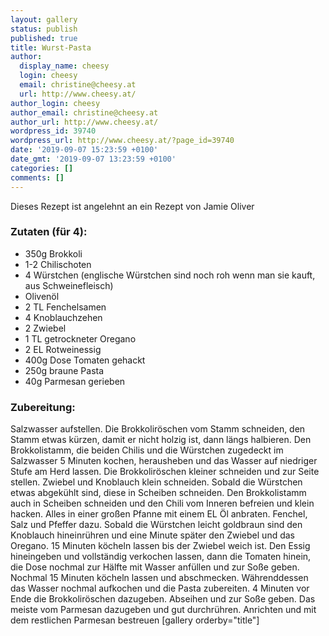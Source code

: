 ```yaml
---
layout: gallery
status: publish
published: true
title: Wurst-Pasta
author:
  display_name: cheesy
  login: cheesy
  email: christine@cheesy.at
  url: http://www.cheesy.at/
author_login: cheesy
author_email: christine@cheesy.at
author_url: http://www.cheesy.at/
wordpress_id: 39740
wordpress_url: http://www.cheesy.at/?page_id=39740
date: '2019-09-07 15:23:59 +0100'
date_gmt: '2019-09-07 13:23:59 +0100'
categories: []
comments: []
---
```

Dieses Rezept ist angelehnt an ein Rezept von Jamie Oliver
### Zutaten (für 4):
* 350g Brokkoli
* 1-2 Chilischoten
* 4 Würstchen (englische Würstchen sind noch roh wenn man sie kauft, aus Schweinefleisch)
* Olivenöl
* 2 TL Fenchelsamen
* 4 Knoblauchzehen
* 2 Zwiebel
* 1 TL getrockneter Oregano
* 2 EL Rotweinessig
* 400g Dose Tomaten gehackt
* 250g braune Pasta
* 40g Parmesan gerieben
### Zubereitung:
Salzwasser aufstellen. Die Brokkoliröschen vom Stamm schneiden, den Stamm etwas kürzen, damit er nicht holzig ist, dann längs halbieren. Den Brokkolistamm, die beiden Chilis und die Würstchen zugedeckt im Salzwasser 5 Minuten kochen, herausheben und das Wasser auf niedriger Stufe am Herd lassen.
Die Brokkoliröschen kleiner schneiden und zur Seite stellen. Zwiebel und Knoblauch klein schneiden.
Sobald die Würstchen etwas abgekühlt sind, diese in Scheiben schneiden. Den Brokkolistamm auch in Scheiben schneiden und den Chili vom Inneren befreien und klein hacken. Alles in einer großen Pfanne mit einem EL Öl anbraten. Fenchel, Salz und Pfeffer dazu.
Sobald die Würstchen leicht goldbraun sind den Knoblauch hineinrühren und eine Minute später den Zwiebel und das Oregano. 15 Minuten köcheln lassen bis der Zwiebel weich ist.
Den Essig hineingeben und vollständig verkochen lassen, dann die Tomaten hinein, die Dose nochmal zur Hälfte mit Wasser anfüllen und zur Soße geben. Nochmal 15 Minuten köcheln lassen und abschmecken.
Währenddessen das Wasser nochmal aufkochen und die Pasta zubereiten. 4 Minuten vor Ende die Brokkoliröschen dazugeben. Abseihen und zur Soße geben. Das meiste vom Parmesan dazugeben und gut durchrühren. Anrichten und mit dem restlichen Parmesan bestreuen
[gallery orderby="title"]
